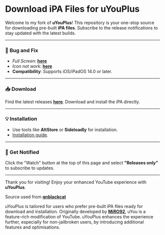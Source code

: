 # Download iPA Files for uYouPlus

Welcome to my fork of **uYouPlus**! This repository is your one-stop source for downloading pre-built **iPA files**. Subscribe to the release notifications to stay updated with the latest builds.

---

### 🚀 **Bug and Fix**

- *Full Screen*: [**here**](https://github.com/Sj09-gnc/uYouPlus/wiki/App-becomes-unresponsive-when-trying-to-exit-fullscreen)
- *Icon not work*: [**here**](https://github.com/Sj09-gnc/uYouPlus/wiki/Icon-not-work)
- **Compatibility**: Supports iOS/iPadOS 14.0 or later.

---

### 📥 **Download**

Find the latest releases [**here**](https://github.com/Sj09-gnc/uYouPlus-R/releases). Download and install the iPA directly.

---

### 💡 **Installation**

- Use tools like **AltStore** or **Sideloadly** for installation.
- [Installation guide](https://github.com/qnblackcat/uYouPlus/wiki/Installation).

---

### 🌟 **Get Notified**

Click the "Watch" button at the top of this page and select **"Releases only"** to subscribe to updates.

---

Thank you for visiting! Enjoy your enhanced YouTube experience with **uYouPlus**.


Source used from [**qnblackcat**](https://github.com/qnblackcat/uYouPlus)

uYouPlus is tailored for users who prefer pre-built iPA files ready for download and installation. Originally developed by [**MiRO92**](https://github.com/MiRO92/uYou-for-YouTube), uYou is a feature-rich modification of YouTube. uYouPlus enhances the experience further, especially for non-jailbroken users, by introducing additional features and optimisations.
